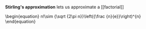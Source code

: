 **Stirling's approximation** lets us approximate a [[factorial]]

\begin{equation}
 n!\sim {\sqrt {2\pi n}}\left({\frac {n}{e}}\right)^{n}
\end{equation}